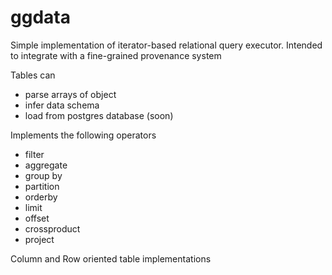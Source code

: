ggdata
======

Simple implementation of iterator-based relational query executor. 
Intended to integrate with a fine-grained provenance system

Tables can

* parse arrays of object
* infer data schema
* load from postgres database (soon)

Implements the following operators

* filter
* aggregate
* group by
* partition
* orderby
* limit
* offset
* crossproduct
* project

Column and Row oriented table implementations




